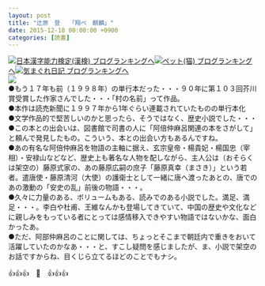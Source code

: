 ```yaml
---
layout: post
title: "辻原　登　　「翔べ　麒麟」"
date: 2015-12-18 00:00:00 +0900
categories: [読書]
---
```


[![](/syuusyuu9701/assets/images/辻原-登-「翔べ-麒麟」-br_c_3028_1.gif)](http://blog.with2.net/link.php?1659096:3028 "日本漢字能力検定(漢検) ブログランキングへ")[日本漢字能力検定(漢検) ブログランキングへ](http://blog.with2.net/link.php?1659096:3028)[![](/syuusyuu9701/assets/images/辻原-登-「翔べ-麒麟」-br_c_1348_1.gif)](http://blog.with2.net/link.php?1659096:1348 "ペット(猫) ブログランキングへ")[ペット(猫) ブログランキングへ](http://blog.with2.net/link.php?1659096:1348)[![](/syuusyuu9701/assets/images/辻原-登-「翔べ-麒麟」-br_c_9257_1.gif)](http://blog.with2.net/link.php?1659096:9257 "気まぐれ日記 ブログランキングへ")[気まぐれ日記 ブログランキングへ](http://blog.with2.net/link.php?1659096:9257)  
![](/syuusyuu9701/assets/images/辻原-登-「翔べ-麒麟」-6150e1002f10df871bcc44ce69228bf1.jpg)  
●もう１７年も前（１９９８年）の単行本だった・・・９０年に第１０３回芥川賞受賞した作家さんでした・・・「村の名前」って作品。  
●本作は読売新聞に１９９７年から1年ぐらい連載されていたものの単行本化  
●文学作品的で堅苦しいのかと思ったら、そうではなく、歴史小説でした・・・  
●この本との出会いは、図書館で司書の人に「阿倍仲麻呂関連の本をさがして」と頼んで発見したもの。こういう、本との出会い方もあるんですね。  
●あの有名な阿倍仲麻呂を物語の主軸に据え、玄宗皇帝・楊貴妃・楊国忠（宰相）・安禄山などなど、歴史上も著名な人物を配しながら、主人公は（おそらくは架空の）藤原式家の、あの藤原広嗣の庶子「藤原真幸（まさき）」という若者。遣唐使・藤原清河（大使）の護衛士として一緒に唐へ渡ったあとの、唐でのあの激動の「安史の乱」前後の物語・・・。  
●久々に力量のある、ボリュームもある、読みでのある小説でした。満足、満足・・・。李白や杜甫、王維なんかも登場してきていて、中国の歴史や文化などに親しみをもっている者にとっては感情移入できやすい物語ではないかな、面白かったあ。  
●ただ、阿部仲麻呂のことに関しては、ちょっとそこまで朝廷内で重きをおいて活躍していたのかなあ・・・と、すこし疑問を感じましたが、ま、小説で架空のお話ですからね、目くじら立てるほどのことでもナシ。  
  
👍👍👍　🐑　👍👍👍